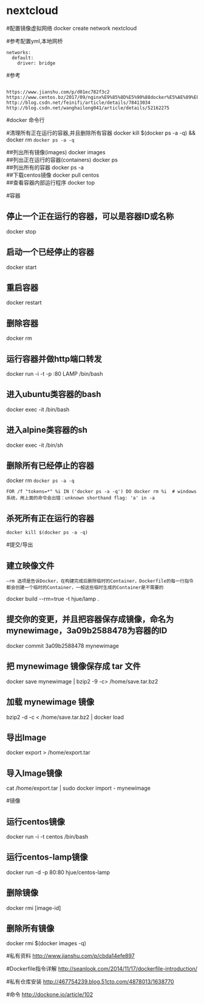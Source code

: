 # nextcloud

#配置镜像虚拟网络
docker create network nextcloud

#参考配置yml,本地网桥

````
networks:
  default:
    driver: bridge
````

#参考

````

https://www.jianshu.com/p/d01ec782f3c2
https://www.centos.bz/2017/09/nginx%E9%85%8D%E5%90%88docker%E5%AE%89%E8%A3%85nextcloud%EF%BC%88%E8%B6%85%E7%AE%80%E6%98%93%EF%BC%89%E6%8A%9B%E5%BC%83owncloud/#%E5%AE%89%E8%A3%85letsencrypt
http://blog.csdn.net/feinifi/article/details/78413034
http://blog.csdn.net/wanghailong041/article/details/52162275
````


#docker 命令行



#清理所有正在运行的容器,并且删除所有容器
docker kill $(docker ps -a -q) && docker rm `docker ps -a -q` 

##列出所有镜像(images)
docker images           
##列出正在运行的容器(containers)
docker ps               
##列出所有的容器
docker ps -a            
##下载centos镜像
docker pull centos      
##查看容器内部运行程序
docker top <container>  

#容器

## 停止一个正在运行的容器，<container>可以是容器ID或名称
docker stop <container>                  
## 启动一个已经停止的容器
docker start <container>                 
## 重启容器
docker restart <container>               
## 删除容器
docker rm <container>                    
## 运行容器并做http端口转发
docker run -i -t -p :80 LAMP /bin/bash   
## 进入ubuntu类容器的bash
docker exec -it <container> /bin/bash    
## 进入alpine类容器的sh
docker exec -it <container> /bin/sh      

## 删除所有已经停止的容器
docker rm `docker ps -a -q`              

````text
FOR /f "tokens=*" %i IN ('docker ps -a -q') DO docker rm %i  # windows系统，用上面的命令会出错：unknown shorthand flag: 'a' in -a 
````

## 杀死所有正在运行的容器
````text
docker kill $(docker ps -a -q)
````         



#提交/导出

## 建立映像文件 
````text
–rm 选项是告诉Docker，在构建完成后删除临时的Container，Dockerfile的每一行指令都会创建一个临时的Container，一般这些临时生成的Container是不需要的
````

docker build --rm=true -t hjue/lamp .  

## 提交你的变更，并且把容器保存成镜像，命名为mynewimage，3a09b2588478为容器的ID
docker commit 3a09b2588478 mynewimage   

## 把 mynewimage 镜像保存成 tar 文件
docker save mynewimage | bzip2 -9 -c> /home/save.tar.bz2  

## 加载 mynewimage 镜像
bzip2 -d -c < /home/save.tar.bz2 | docker load            

## 导出Image
docker export <CONTAINER ID> > /home/export.tar

## 导入Image镜像
cat /home/export.tar | sudo docker import - mynewimage    



#镜像
## 运行centos镜像
docker run -i -t centos /bin/bash          
## 运行centos-lamp镜像
docker run -d -p 80:80 hjue/centos-lamp    
## 删除镜像
docker rmi [image-id]                      
## 删除所有镜像
docker rmi $(docker images -q)             



#私有资料
http://www.jianshu.com/p/cbda14efe897

#Dockerfile指令详解
http://seanlook.com/2014/11/17/dockerfile-introduction/


#私有仓库安装
http://467754239.blog.51cto.com/4878013/1638770

#命令
http://dockone.io/article/102



